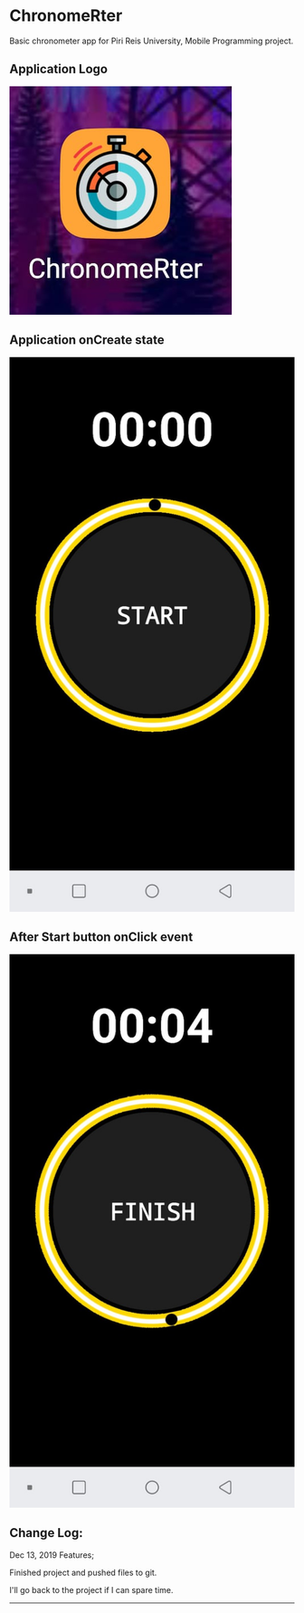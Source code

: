 # ChronomeRter
Basic chronometer app for Piri Reis University, Mobile Programming project.

## Application Logo
![ChronomeRter Logo](https://raw.githubusercontent.com/MertKRC/ChronomeRter/master/Github/ReadmeImg/icon.png)

## Application onCreate state
![ChronomeRter onCreate state](https://raw.githubusercontent.com/MertKRC/ChronomeRter/master/Github/ReadmeImg/main.PNG)

## After Start button onClick event
![ChronomeRter after start button onClick](https://raw.githubusercontent.com/MertKRC/ChronomeRter/master/Github/ReadmeImg/main2.PNG)


Change Log:
-------------------------------
Dec 13, 2019 Features;

Finished project and pushed files to git.

I'll go back to the project if I can spare time.

-------------------------------
